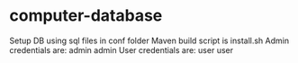 computer-database
=======================
Setup DB using sql files in conf folder
Maven build script is install.sh
Admin credentials are: admin admin
User credentials are: user user

